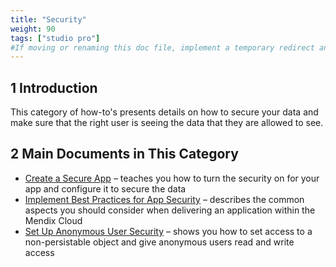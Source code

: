 ```yaml
---
title: "Security"
weight: 90
tags: ["studio pro"]
#If moving or renaming this doc file, implement a temporary redirect and let the respective team know they should update the URL in the product. See Mapping to Products for more details.
---
```


## 1 Introduction

This category of how-to's presents details on how to secure your data and make sure that the right user is seeing the data that they are allowed to see.

## 2 Main Documents in This Category

* [Create a Secure App](create-a-secure-app) –  teaches you how to turn the security on for your app and configure it to secure the data
* [Implement Best Practices for App Security](best-practices-security) – describes the common aspects you should consider when delivering an application within the Mendix Cloud
* [Set Up Anonymous User Security](set-up-anonymous-user-security) – shows you how to set access to a non-persistable object and give anonymous users read and write access
